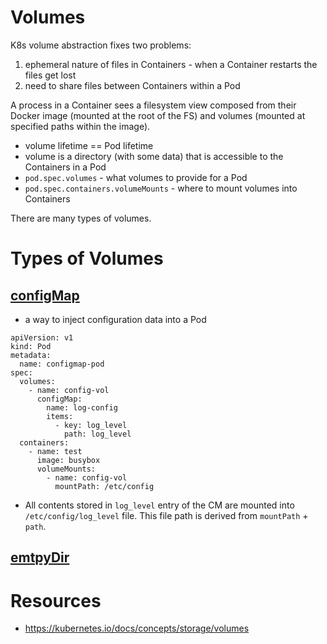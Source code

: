 # Volumes

K8s volume abstraction fixes two problems:

1. ephemeral nature of files in Containers - when a Container restarts the files get lost
2. need to share files between Containers within a Pod

A process in a Container sees a filesystem view composed from their Docker image (mounted at the root of the FS) and volumes (mounted at specified paths within the image).

* volume lifetime == Pod lifetime
* volume is a directory (with some data) that is accessible to the Containers in a Pod
* `pod.spec.volumes` - what volumes to provide for a Pod
* `pod.spec.containers.volumeMounts` - where to mount volumes into Containers

There are many types of volumes.

# Types of Volumes

## [configMap](https://kubernetes.io/docs/concepts/storage/volumes/#configmap)

* a way to inject configuration data into a Pod

```
apiVersion: v1
kind: Pod
metadata:
  name: configmap-pod
spec:
  volumes:
    - name: config-vol
      configMap:
        name: log-config
        items:
          - key: log_level
            path: log_level
  containers:
    - name: test
      image: busybox
      volumeMounts:
        - name: config-vol
          mountPath: /etc/config
```

* All contents stored in `log_level` entry of the CM are mounted into `/etc/config/log_level` file. This file path is derived from `mountPath` + `path`.

## [emtpyDir](https://kubernetes.io/docs/concepts/storage/volumes/#emptydir)

# Resources

* https://kubernetes.io/docs/concepts/storage/volumes
